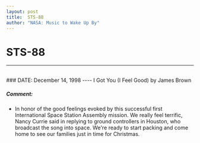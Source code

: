 ```yaml
---
layout: post
title:  STS-88
author: "NASA: Music to Wake Up By"
---
```


# STS-88
----
<br/>
### DATE: December 14, 1998
----
I Got You (I Feel Good) by James Brown

##### Comment:
* In honor of the good feelings evoked by this successful first International Space Station Assembly mission. We really feel terrific, Nancy Currie said in replying to ground controllers in Houston, who broadcast the song into space. We're ready to start packing and come home to see our families just in time for Christmas.
